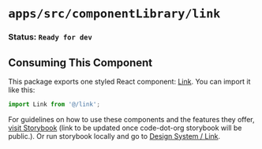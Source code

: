 # `apps/src/componentLibrary/link`

###  Status: ```Ready for dev```

## Consuming This Component

This package exports one styled React component: [Link](Link.tsx). You can import it like this:

```javascript
import Link from '@/link';
```

For guidelines on how to use these components and the features they offer, [visit Storybook](https://code-dot-org.github.io/dsco_) 
(link to be updated once code-dot-org storybook will be public.).
Or run storybook locally and go to [Design System / Link](http://localhost:9001/?path=/story/designsystem-link-component--default-link).
